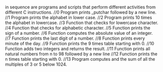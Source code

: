 in sequence are programs and scripts that perform different activities from different C instructions.
//0 Program prints _putchar followed by a new line.
//1 Program prints the alphabet in lower case.
//2 Program prints 10 times the alphabet in lowercase.
//3 Function that checks for lowercase character.
//4 Function that checks for alphabetic character.
//5 Function prints the sign of a number.
//6 Function computes the absolute value of an integer.
//7 Function prints the last digit of a number.
//8 Function prints every minute of the day.
//9 Function prints the 9 times table starting with 0.
//10 Function adds two integers and returns the result.
//11 Function prints all natural numbers from n to 98 followed by a new line
//12 Function prints the n times table starting with 0.
//13 Program computes and the sum of all the multiples of 3 or 5 below 1024.
